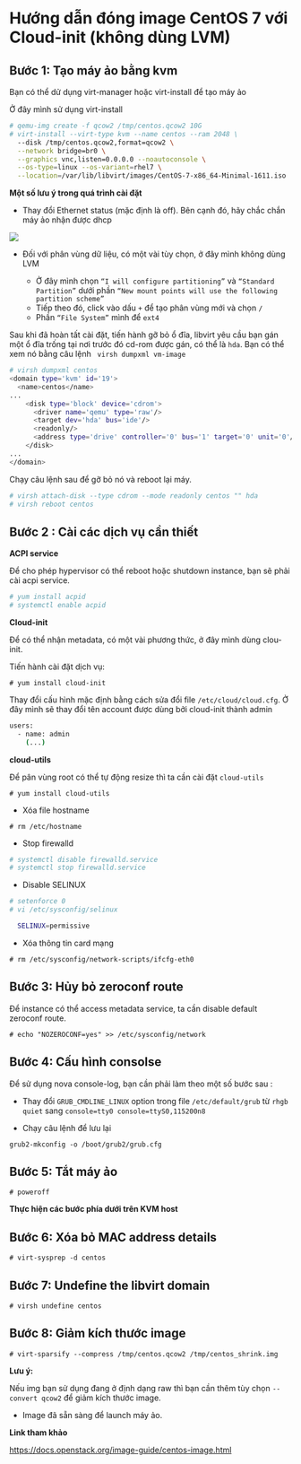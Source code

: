 # Hướng dẫn đóng image CentOS 7 với Cloud-init (không dùng LVM)

## Bước 1: Tạo máy ảo bằng kvm

Bạn có thể dử dụng virt-manager hoặc virt-install để tạo máy ảo

Ở đây mình sử dụng virt-install

``` sh
# qemu-img create -f qcow2 /tmp/centos.qcow2 10G
# virt-install --virt-type kvm --name centos --ram 2048 \
  --disk /tmp/centos.qcow2,format=qcow2 \
  --network bridge=br0 \
  --graphics vnc,listen=0.0.0.0 --noautoconsole \
  --os-type=linux --os-variant=rhel7 \
  --location=/var/lib/libvirt/images/CentOS-7-x86_64-Minimal-1611.iso
```

**Một số lưu ý trong quá trình cài đặt**

- Thay đổi Ethernet status (mặc định là off). Bên cạnh đó, hãy chắc chắn máy ảo nhận được dhcp

<img src="http://i.imgur.com/2so4Nlo.png">

- Đối với phân vùng dữ liệu, có một vài tùy chọn, ở đây mình không dùng LVM

  - Ở đây mình chọn `“I will configure partitioning”` và `“Standard Partition”` dưới phần `“New mount points will use the following partition scheme”`
  - Tiếp theo đó, click vào dấu `+` để tạo phân vùng mới và chọn `/`
  - Phần `“File System”` mình để `ext4`

Sau khi đã hoàn tất cài đặt, tiến hành gỡ bỏ ổ đĩa, libvirt yêu cầu bạn gán một ổ đĩa trống tại nơi trước đó cd-rom được gán, có thể là `hda`. Bạn có thể xem nó bằng câu lệnh ` virsh dumpxml vm-image`

``` sh
# virsh dumpxml centos
<domain type='kvm' id='19'>
  <name>centos</name>
...
    <disk type='block' device='cdrom'>
      <driver name='qemu' type='raw'/>
      <target dev='hda' bus='ide'/>
      <readonly/>
      <address type='drive' controller='0' bus='1' target='0' unit='0'/>
    </disk>
...
</domain>
```

Chạy câu lệnh sau để gỡ bỏ nó và reboot lại máy.

``` sh
# virsh attach-disk --type cdrom --mode readonly centos "" hda
# virsh reboot centos
```

## Bước 2 : Cài các dịch vụ cần thiết

**ACPI service**

Để cho phép hypervisor có thể reboot hoặc shutdown instance, bạn sẽ phải cài acpi service.

``` sh
# yum install acpid
# systemctl enable acpid
```

**Cloud-init**

Để có thể nhận metadata, có một vài phương thức, ở đây mình dùng clou-init.

Tiến hành cài đặt dịch vụ:

`# yum install cloud-init`

Thay đổi cấu hình mặc định bằng cách sửa đổi file `/etc/cloud/cloud.cfg`. Ở đây mình sẽ thay đổi tên account được dùng bởi cloud-init thành admin

``` sh
users:
  - name: admin
    (...)
```

**cloud-utils**

Để pân vùng root có thể tự động resize thì ta cần cài đặt `cloud-utils`

`# yum install cloud-utils`

- Xóa file hostname

`# rm /etc/hostname`

- Stop firewalld

``` sh
# systemctl disable firewalld.service
# systemctl stop firewalld.service
```

- Disable SELINUX

``` sh
# setenforce 0
# vi /etc/sysconfig/selinux

  SELINUX=permissive
```

- Xóa thông tin card mạng

`# rm /etc/sysconfig/network-scripts/ifcfg-eth0`

## Bước 3: Hủy bỏ zeroconf route

Để instance có thể access metadata service, ta cần disable default zeroconf route.

`# echo "NOZEROCONF=yes" >> /etc/sysconfig/network`

## Bước 4: Cấu hình consolse

Để sử dụng nova console-log, bạn cần phải làm theo một số bước sau :

- Thay đổi `GRUB_CMDLINE_LINUX`  option trong file `/etc/default/grub` từ `rhgb quiet` sang `console=tty0 console=ttyS0,115200n8`

- Chạy câu lệnh để lưu lại

`grub2-mkconfig -o /boot/grub2/grub.cfg`

## Bước 5: Tắt máy ảo

`# poweroff`

**Thực hiện các bước phía dưới trên KVM host**

## Bước 6: Xóa bỏ MAC address details

`# virt-sysprep -d centos`

## Bước 7: Undefine the libvirt domain

`# virsh undefine centos`

## Bước 8: Giảm kích thước image

`# virt-sparsify --compress /tmp/centos.qcow2 /tmp/centos_shrink.img`

**Lưu ý:**

Nếu img bạn sử dụng đang ở định dạng raw thì bạn cần thêm tùy chọn `--convert qcow2` để giảm kích thước image.


- Image đã sẵn sàng để launch máy ảo.

**Link tham khảo**

https://docs.openstack.org/image-guide/centos-image.html
